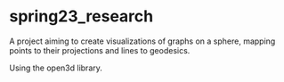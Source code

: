 # spring23_research

A project aiming to create visualizations of graphs on a sphere, mapping points to their projections and lines to geodesics.

Using the open3d library.
